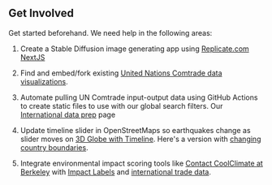 ## Get Involved

Get started beforehand.  We need help in the following areas:  

1. Create a Stable Diffusion image generating app using <a href="https://replicate.com/docs/get-started/nextjs">Replicate.com NextJS</a>

2. Find and embed/fork existing [United Nations Comtrade data visualizations](https://comtradeplus.un.org/Visualization/Labs). 

3. Automate pulling UN Comtrade input-output data using GitHub Actions to create static files to use with our global search filters. Our <a href="/data-pipeline/international/">International data prep</a> page  

3. Update timeline slider in OpenStreetMaps so earthquakes change as slider moves on <a href="https://model.earth/country-data/map/">3D Globe with Timeline</a>. Here's a version with [changing country boundaries](/mbgl-timeslider/demo/).

4. Integrate environmental impact scoring tools like [Contact CoolClimate at Berkeley](https://coolclimate.berkeley.edu/calculator) with [Impact Labels](/community/projects/#widgets) and [international trade data](/data-pipeline/). 

<!--
3. Add to our [interface in Figma](https://www.figma.com/file/mVZUSQCMBsIMu9bp7Y8qsS/Neighborhood-Impact-Footprint?node-id=18%3A6) for showing everyone's real-time score for 24 impact areas. Install [Figma Unify](https://www.figma.com/community/plugin/1009866256233241860/Unify%3A-Figma-to-React%2C-React-Native-and-HTML%2FCSS) to convert Figma components into clean React.  
4. Explore [NextJS](https://nextjs.org/) using our [Engine-Storybook](https://github.com/localsite/engine-storybook) repo.  
-->

